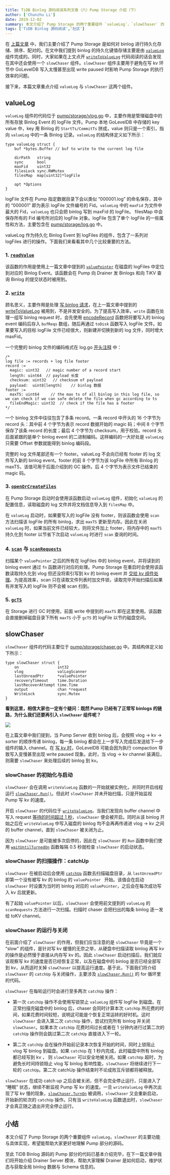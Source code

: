 ```yaml
---
title: TiDB Binlog 源码阅读系列文章（六）Pump Storage 介绍（下）
author: ['Chunzhu Li']
date: 2019-12-02
summary: 本文介绍了 Pump Storage 的两个重要组件 `valueLog`，`slowChaser` 的主要功能与具体实现。
tags: ['TiDB Binlog 源码阅读','社区']
---
```



在 [上篇文章](https://pingcap.com/blog-cn/tidb-binlog-source-code-reading-5/) 中，我们主要介绍了 Pump Storage 是如何对 binlog 进行持久化存储、排序、配对的。在文中我们提到 binlog 的持久化键值存储主要是由 [`valueLog`](https://github.com/pingcap/tidb-binlog/blob/9f3c81683bb3428c4940611a6203288474d4aff0/pump/storage/vlog.go) 组件完成的。同时，大家如果在上文点开 [`writeToValueLog`](https://github.com/pingcap/tidb-binlog/blob/9f3c81683bb3428c4940611a6203288474d4aff0/pump/storage/storage.go#L889) 代码阅读的话会发现在其中还会使用一个 `slowChaser` 组件。`slowChaser` 组件主要用于避免在写 kv 环节中 GoLevelDB 写入太慢甚至出现 write paused 时影响 Pump Storage 的执行效率的问题。

接下来，本篇文章重点介绍 `valueLog` 与 `slowChaser` 这两个组件。

## valueLog

`valueLog` 组件的代码位于 [pump/storage/vlog.go](https://github.com/pingcap/tidb-binlog/blob/9f3c81683bb3428c4940611a6203288474d4aff0/pump/storage/vlog.go#L156) 中，主要作用是管理磁盘中的所有存放 Binlog Event 的 logFile 文件。Pump 本地 GoLevelDB 中存储的 key value 中，key 用 Binlog 的 `StartTs/CommitTs` 拼成，value 则只是一个索引，指向 `valueLog` 中的一条 Binlog 记录。`valueLog` 的结构体定义如下所示：


```
type valueLog struct {
	buf *bytes.Buffer // buf to write to the current log file

	dirPath   string
	sync      bool
	maxFid    uint32
	filesLock sync.RWMutex
	filesMap  map[uint32]*logFile

	opt *Options
}
```

logFile 文件在 Pump 指定数据目录下会以类似 “000001.log” 的命名保存，其中的 “000001” 即为表示 logFile 文件编号的 Fid。`valueLog` 中的 `maxFid` 为文件中最大的 Fid，`valueLog` 也只会把 binlog 写到 maxFid 的 logFile。 filesMap 中会保存所有的 Fid 编号所对应的 logFile 对象。logFile 包含了单个 logFile 的一些属性和方法，主要包含在 [pump/storage/log.go](https://github.com/pingcap/tidb-binlog/blob/9f3c81683bb3428c4940611a6203288474d4aff0/pump/storage/log.go#L51) 中。

valueLog 作为持久化 Binlog Event 到 logFiles 的组件，包含了一系列对 logFiles 进行的操作。下面我们来看看其中几个比较重要的方法。

### 1. [`readValue`](https://github.com/pingcap/tidb-binlog/blob/9f3c81683bb3428c4940611a6203288474d4aff0/pump/storage/vlog.go#L297)

该函数的作用是使用上一篇文章中提到的 [`valuePointer`](https://github.com/pingcap/tidb-binlog/blob/9f3c81683bb3428c4940611a6203288474d4aff0/pump/storage/vlog.go#L123) 在磁盘的 logFiles 中定位到对应的 Binlog Event。该函数会在 Pump 向 Drainer 发 Binlogs 和向 TiKV 查询 Binlog 的提交状态时被用到。

### 2. [`write`](https://github.com/pingcap/tidb-binlog/blob/9f3c81683bb3428c4940611a6203288474d4aff0/pump/storage/vlog.go#L314)

顾名思义，主要作用是处理 [写 binlog 请求](https://github.com/pingcap/tidb-binlog/blob/9f3c81683bb3428c4940611a6203288474d4aff0/pump/storage/vlog.go#L100)，在上一篇文章中提到的 [writeToValueLog](https://github.com/pingcap/tidb-binlog/blob/9f3c81683bb3428c4940611a6203288474d4aff0/pump/storage/storage.go#L889) 被用到，不是并发安全的。为了提高写入效率，`write` 函数在处理一组写 binlog request 时，会先使用 [encodeRecord](https://github.com/pingcap/tidb-binlog/blob/9f3c81683bb3428c4940611a6203288474d4aff0/pump/storage/log.go#L83) 函数把将要写入的 binlog event 编码后存入 `bufReqs` 数组，随后再通过 `toDisk` 函数写入 logFile 文件。如果要写入的目标 logFile 文件已经很大，则新建并切换到新的 log 文件，同时增大 maxFid。

一个完整的 binlog 文件的编码格式在 log.go [开头注释](https://github.com/pingcap/tidb-binlog/blob/9f3c81683bb3428c4940611a6203288474d4aff0/pump/storage/log.go#L33) 中：

```
/*
log file := records + log file footer
record :=
  magic: uint32   // magic number of a record start
  length: uint64  // payload 长度
  checksum: uint32   // checksum of payload
  payload:  uint8[length]    // binlog 数据
footer :=
  maxTS: uint64     // the max ts of all binlog in this log file, so we can check if we can safe delete the file when gc according to ts
  fileEndMagic: uint32  // check if the file has a footer
*/

```

一个 binlog 文件中往往包含了多条 record。一条 record 中开头的 16 个字节为 record 头：其中前 4 个字节为表示 record 数据开始的 magic 码；中间 8 个字节保存了该条 record 的长度；最后 4 个字节为 checksum，用于校验。record 头后面紧跟的是单个 binlog event 的二进制编码。这样编码的一大好处是 `valueLog` 只需要 Offset 参数就能得到 binlog 编码段。

完整的 log 文件尾部还有一个 footer。valueLog 不会向已经有 footer 的 log 文件写入新的 binlog event。footer 的前 8 个字节为该 logFile 中所有 Binlog 的 maxTS，该值可用于后面介绍到的 GC 操作。后 4 个字节为表示文件已结束的 magic 码。

### 3. [`openOrCreateFiles`](https://github.com/pingcap/tidb-binlog/blob/9f3c81683bb3428c4940611a6203288474d4aff0/pump/storage/vlog.go#L202)

在 Pump Storage 启动时会使用该函数启动 `valueLog` 组件，初始化 `valueLog` 的配置信息，读取磁盘的 log 文件并将文档信息导入到 `filesMap` 中。

在 `valueLog` 启动时，如果要写入的 logFile 没有 footer，则该函数会使用 `scan` 方法扫描该 logFile 的所有 binlog，求出 `maxTS` 更新至内存。因此在关闭 `valueLog` 时，如果当前文件已经较大，则将文件加上 footer，将内存中的 `maxTS` 持久化到 footer 以节省下次启动 `valueLog` 时进行 `scan` 查询的时间。

### 4. [`scan`](https://github.com/pingcap/tidb-binlog/blob/9f3c81683bb3428c4940611a6203288474d4aff0/pump/storage/vlog.go#L415) 与 [`scanRequests`](https://github.com/pingcap/tidb-binlog/blob/9f3c81683bb3428c4940611a6203288474d4aff0/pump/storage/vlog.go#L386)

扫描某个 `valuePointer` 之后的所有在 logFiles 中的 binlog event，并将读到的 binlog event 通过 `fn` 函数进行对应的处理。Pump Storage 在重启时会使用该函数读取持久化到 vlog 但还没将索引写到 kv 的 binlog event 并 [交给 kv 组件处理](https://github.com/pingcap/tidb-binlog/blob/9f3c81683bb3428c4940611a6203288474d4aff0/pump/storage/storage.go#L229)。为提高效率，scan 只在读取文件列表时加文件锁，读取完毕开始扫描后如果有并发写入的 logFile 则不会被 scan 扫到。

### 5. [`gcTS`](https://github.com/pingcap/tidb-binlog/blob/9f3c81683bb3428c4940611a6203288474d4aff0/pump/storage/vlog.go#L442)

在 Storage 进行 GC 时使用，前面 write 中提到的 `maxTS` 即在这里使用。该函数会直接删掉磁盘目录下所有 `maxTS` 小于 `gcTS` 的 logFile 以节约磁盘空间。

## slowChaser

`slowChaser` 组件的代码主要位于 [pump/storage/chaser.go](https://github.com/pingcap/tidb-binlog/blob/9f3c81683bb3428c4940611a6203288474d4aff0/pump/storage/chaser.go) 中。其结构体定义如下所示：

```
type slowChaser struct {
	on                 int32
	vlog               valLogScanner
	lastUnreadPtr      *valuePointer
	recoveryTimeout    time.Duration
	lastRecoverAttempt time.Time
	output             chan *request
	WriteLock          sync.Mutex
}
```

**看到这里，相信大家也一定有个疑问：既然 Pump 已经有了正常写 binlogs 的链路，为什么我们还要再引入 `slowChaser` 组件呢？**

![](https://download.pingcap.com/images/blog/tidb-binlog-source-code-reading-6/1-slowChaser.png)

在上篇文章中我们提到，当 Pump Server 收到 binlog 后，会按照 vlog -> kv ->  sorter 的顺序传递 binlog，每一条 binlog 都会在上一步写入完成后发送给下一步组件的输入 channel。在 [写 kv 时](https://github.com/pingcap/tidb-binlog/blob/9f3c81683bb3428c4940611a6203288474d4aff0/pump/storage/storage.go#L1367)，GoLevelDB 可能会因为执行 compaction 导致写入变慢甚至出现 write paused 现象。此时，当 vlog -> kv channel 装满后，则需要 `slowChaser` 来处理后续的 binlog 到 kv。

### slowChaser 的初始化与启动

`slowChaser` 会在调用 `writeValueLog` 函数的一开始就被实例化，并同时开启线程运行 [`slowChaser.Run()`](https://github.com/pingcap/tidb-binlog/blob/9f3c81683bb3428c4940611a6203288474d4aff0/pump/storage/chaser.go#L72)。但此时 `slowChaser` 并未开始扫描，只是开始监视 Pump 写 kv 的速度。

开启 `slowChaser` 的代码位于 [`writeValueLog`](https://github.com/pingcap/tidb-binlog/blob/9f3c81683bb3428c4940611a6203288474d4aff0/pump/storage/storage.go#L946)。当我们发现向 buffer channel 中写入 request [等待的时间超过 1 秒](https://github.com/pingcap/tidb-binlog/blob/9f3c81683bb3428c4940611a6203288474d4aff0/pump/storage/storage.go#L945)，`slowChaser` 便会被开启。同时从该 binlog 开始之后在 `writeValueLog` 中写入磁盘的 binlog 均不会再再传递进 vlog -> kv 之间的 buffer channel，直到 `slowChaser` 被关闭为止。

因为 `slowChaser` 是可能被多次启停的，因此在 `slowChaser` 的 `Run` 函数中我们使用 [`waitUntilTurnedOn`](https://github.com/pingcap/tidb-binlog/blob/9f3c81683bb3428c4940611a6203288474d4aff0/pump/storage/chaser.go#L150) 函数每隔 0.5 秒就检查 `slowChaser` 的启动状态。

### slowChaser 的扫描操作：catchUp

`slowChaser` 在被启动后会使用 [`catchUp`](https://github.com/pingcap/tidb-binlog/blob/9f3c81683bb3428c4940611a6203288474d4aff0/pump/storage/chaser.go#L130) 函数去扫描磁盘目录，从 `lastUnreadPtr` 即第一个没有被写 kv 的 binlog 的 `valuePointer ` 开始。该值会在启动 `slowChaser` 时设置为当时的 binlog 对应的 `valuePointer`，之后会在每次成功写入 kv 后就更新。

有了起始 `valuePointer` 以后，`slowChaser` 会使用前文提到的 `valueLog` 的 `scanRequests` 方法进行一次扫描。扫描时 chaser 会把扫出的每条 binlog 逐一发给 toKV channel。

### slowChaser 的运行与关闭

在前面介绍了 `slowChaser` 的作用，但我们应当注意的是 `slowChaser` 毕竟是一个 “slow” 的组件，是针对写 kv 缓慢的无奈之举，从硬盘中扫描读取 binlog 再写 kv 的操作是必然慢于直接从内存写 kv 的。因此 `slowChaser` 启动扫描后，我们就应该观察写 kv 的速度是否已经恢复正常，以及在磁盘中的 binlog 是否已经全部写到 kv，从而适时关掉 `slowChaser` 以提高运行速度。基于此，下面我们将介绍 `slowChaser` 的 `catchUp` 与关闭操作，主要涉及 [`slowChaser.Run()`](https://github.com/pingcap/tidb-binlog/blob/9f3c81683bb3428c4940611a6203288474d4aff0/pump/storage/chaser.go#L72) 的 for 循环里的代码。

`slowChaser` 在每轮运行时会进行至多两次 `catchUp` 操作：

*   第一次 `catchUp` 操作不会使用写锁禁止 `valueLog` 组件写 logFile 到磁盘。在正常扫描完磁盘中的 binlog 后，chaser 会同时计算本次 `catchUp` 所花费的时间，如果花费时间较短，说明这可能是个恢复正常运转的好时机。这时 `slowChaser` 会进入第二次 `catchUp` 操作，尝试扫完所有 binlog 并关闭 `slowChaser`。如果本次 `catchUp` 花费时间过长或者在 1 分钟内进行过第二次的 `catchUp` 操作则会跳过第二次 `catchUp` 直接进入下一轮。

*   第二次 `catchUp` 会在操作开始前记录本次恢复开始的时间，同时上锁阻止 vlog 写 binlog 到磁盘。如果 `catchUp` 在 1 秒内完成，此时磁盘中所有 binlog 都已经写到 kv ， 则 `slowChaser` 可以安全地被关闭。如果 `catchUp` 超时，为避免长时间持锁阻止 vlog 写 binlog 影响性能，`slowChaser` 将继续进行下一轮的 `catchUp`。第二次 catchUp 操作结束时不论成败互斥锁都将被释放。

`slowChaser` 在成功 catch up 之后会被关闭，但不会完全停止运行，只是进入了 “睡眠” 状态，继续不断监视 Pump 写 kv 的速度。一旦 `writeValueLog` 中再次出现了写 kv 慢的现象，[`slowChaser.TurnOn`](https://github.com/pingcap/tidb-binlog/blob/9f3c81683bb3428c4940611a6203288474d4aff0/pump/storage/chaser.go#L58) 被调用，`slowChaser` 又会重新启动，开始新的轮次的 `catchUp` 操作。只有当 `writeValueLog` 函数退出时，`slowChaser` 才会真正随之退出并完全停止运行。

## 小结

本文介绍了 Pump Storage 的两个重要组件 `valueLog`，`slowChaser` 的主要功能与具体实现，希望能帮助大家更好地理解 Pump 部分的源码。

至此 TiDB Binlog 源码的 Pump 部分的代码已基本介绍完毕，在下一篇文章中我们将开始介绍 Drainer Server 模块，帮助大家理解 Drainer 是如何启动，维护状态与获取全局 binlog 数据与 Schema 信息的。
